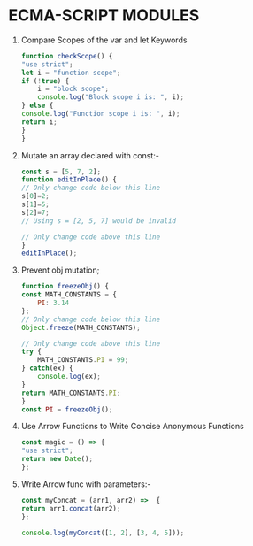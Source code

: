 # ECMA-SCRIPT MODULES

1. Compare Scopes of the var and let Keywords

    ```js
    function checkScope() {
    "use strict";
    let i = "function scope";
    if (!true) {
        i = "block scope";
        console.log("Block scope i is: ", i);
    } else {
    console.log("Function scope i is: ", i);
    return i;
    }
    }

    ```

2. Mutate an array declared with const:-

    ```js
    const s = [5, 7, 2];
    function editInPlace() {
    // Only change code below this line
    s[0]=2;
    s[1]=5;
    s[2]=7;
    // Using s = [2, 5, 7] would be invalid

    // Only change code above this line
    }
    editInPlace();

    ```

3. Prevent obj mutation;

    ```js
    function freezeObj() {
    const MATH_CONSTANTS = {
        PI: 3.14
    };
    // Only change code below this line
    Object.freeze(MATH_CONSTANTS);

    // Only change code above this line
    try {
        MATH_CONSTANTS.PI = 99;
    } catch(ex) {
        console.log(ex);
    }
    return MATH_CONSTANTS.PI;
    }
    const PI = freezeObj();

    ```

4. Use Arrow Functions to Write Concise Anonymous Functions
 

    ```js
    const magic = () => {
    "use strict";
    return new Date();
    };
    
    ```

5. Write Arrow func with parameters:-

    ```js
    const myConcat = (arr1, arr2) =>  {
    return arr1.concat(arr2);
    };

    console.log(myConcat([1, 2], [3, 4, 5]));

    ```
    
        